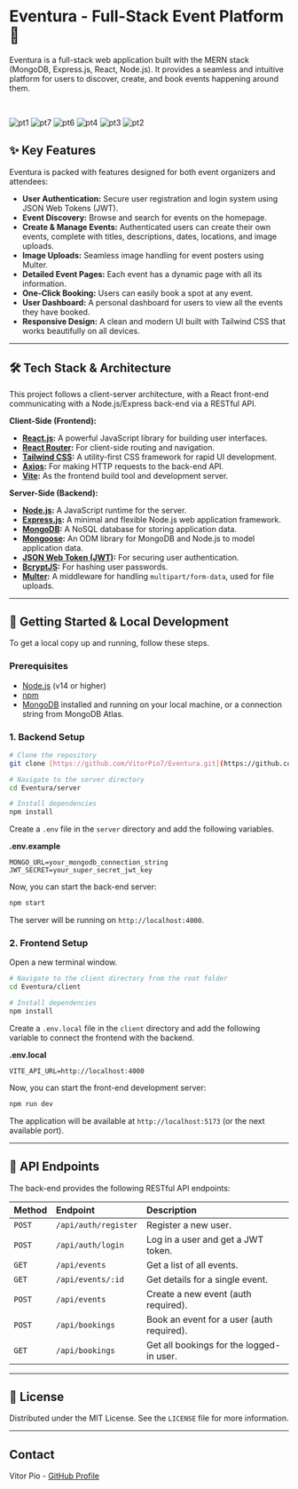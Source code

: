 # Eventura - Full-Stack Event Platform 📅

Eventura is a full-stack web application built with the MERN stack (MongoDB, Express.js, React, Node.js). It provides a seamless and intuitive platform for users to discover, create, and book events happening around them.

<br>

![pt1](https://github.com/user-attachments/assets/df0f96d8-a798-45c4-975a-266ec27f0577)
![pt7](https://github.com/user-attachments/assets/a42a0022-0a4c-4b0e-b98b-c33483d5f300)
![pt6](https://github.com/user-attachments/assets/149ba912-5ed1-40e1-a764-1dd84eb27941)
![pt4](https://github.com/user-attachments/assets/bd007898-a98a-4fb0-a44d-35070947111c)
![pt3](https://github.com/user-attachments/assets/9f710b9d-fe87-40c7-b556-98e7b6ddce3b)
![pt2](https://github.com/user-attachments/assets/d77a127c-6968-4176-8eb6-8c12fc87076b)


## ✨ Key Features

Eventura is packed with features designed for both event organizers and attendees:

-   **User Authentication:** Secure user registration and login system using JSON Web Tokens (JWT).
-   **Event Discovery:** Browse and search for events on the homepage.
-   **Create & Manage Events:** Authenticated users can create their own events, complete with titles, descriptions, dates, locations, and image uploads.
-   **Image Uploads:** Seamless image handling for event posters using Multer.
-   **Detailed Event Pages:** Each event has a dynamic page with all its information.
-   **One-Click Booking:** Users can easily book a spot at any event.
-   **User Dashboard:** A personal dashboard for users to view all the events they have booked.
-   **Responsive Design:** A clean and modern UI built with Tailwind CSS that works beautifully on all devices.

---

## 🛠️ Tech Stack & Architecture

This project follows a client-server architecture, with a React front-end communicating with a Node.js/Express back-end via a RESTful API.

**Client-Side (Frontend):**
-   **[React.js](https://reactjs.org/):** A powerful JavaScript library for building user interfaces.
-   **[React Router](https://reactrouter.com/):** For client-side routing and navigation.
-   **[Tailwind CSS](https://tailwindcss.com/):** A utility-first CSS framework for rapid UI development.
-   **[Axios](https://axios-http.com/):** For making HTTP requests to the back-end API.
-   **[Vite](https://vitejs.dev/):** As the frontend build tool and development server.

**Server-Side (Backend):**
-   **[Node.js](https://nodejs.org/):** A JavaScript runtime for the server.
-   **[Express.js](https://expressjs.com/):** A minimal and flexible Node.js web application framework.
-   **[MongoDB](https://www.mongodb.com/):** A NoSQL database for storing application data.
-   **[Mongoose](https://mongoosejs.com/):** An ODM library for MongoDB and Node.js to model application data.
-   **[JSON Web Token (JWT)](https://jwt.io/):** For securing user authentication.
-   **[BcryptJS](https://www.npmjs.com/package/bcryptjs):** For hashing user passwords.
-   **[Multer](https://github.com/expressjs/multer):** A middleware for handling `multipart/form-data`, used for file uploads.

---

## 🚀 Getting Started & Local Development

To get a local copy up and running, follow these steps.

### Prerequisites

-   [Node.js](https://nodejs.org/en/) (v14 or higher)
-   [npm](https://www.npmjs.com/)
-   [MongoDB](https://www.mongodb.com/try/download/community) installed and running on your local machine, or a connection string from MongoDB Atlas.

### 1. Backend Setup

```bash
# Clone the repository
git clone [https://github.com/VitorPio7/Eventura.git](https://github.com/VitorPio7/Eventura.git)

# Navigate to the server directory
cd Eventura/server

# Install dependencies
npm install
```
Create a `.env` file in the `server` directory and add the following variables.

**.env.example**
```
MONGO_URL=your_mongodb_connection_string
JWT_SECRET=your_super_secret_jwt_key
```

Now, you can start the back-end server:
```bash
npm start
```
The server will be running on `http://localhost:4000`.

### 2. Frontend Setup

Open a new terminal window.

```bash
# Navigate to the client directory from the root folder
cd Eventura/client

# Install dependencies
npm install
```

Create a `.env.local` file in the `client` directory and add the following variable to connect the frontend with the backend.

**.env.local**
```
VITE_API_URL=http://localhost:4000
```
Now, you can start the front-end development server:
```bash
npm run dev
```
The application will be available at `http://localhost:5173` (or the next available port).

---

## 🔐 API Endpoints

The back-end provides the following RESTful API endpoints:

| Method | Endpoint          | Description                                |
| :----- | :---------------- | :----------------------------------------- |
| `POST` | `/api/auth/register`  | Register a new user.                       |
| `POST` | `/api/auth/login`     | Log in a user and get a JWT token.         |
| `GET`  | `/api/events`     | Get a list of all events.                  |
| `GET`  | `/api/events/:id` | Get details for a single event.            |
| `POST` | `/api/events`     | Create a new event (auth required).        |
| `POST` | `/api/bookings`   | Book an event for a user (auth required).  |
| `GET`  | `/api/bookings`   | Get all bookings for the logged-in user.   |

---

## 📄 License

Distributed under the MIT License. See the `LICENSE` file for more information.

---

## Contact

Vitor Pio - [GitHub Profile](https://github.com/VitorPio7)

